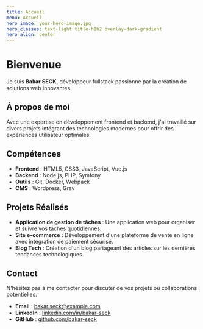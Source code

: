 ```yaml
---
title: Accueil
menu: Accueil
hero_image: your-hero-image.jpg
hero_classes: text-light title-h1h2 overlay-dark-gradient
hero_align: center
---
```


# Bienvenue

Je suis **Bakar SECK**, développeur fullstack passionné par la création de solutions web innovantes.

## À propos de moi

Avec une expertise en développement frontend et backend, j'ai travaillé sur divers projets intégrant des technologies modernes pour offrir des expériences utilisateur optimales.

## Compétences

- **Frontend** : HTML5, CSS3, JavaScript, Vue.js
- **Backend** : Node.js, PHP, Symfony
- **Outils** : Git, Docker, Webpack
- **CMS** : Wordpress, Grav

## Projets Réalisés

- **Application de gestion de tâches** : Une application web pour organiser et suivre vos tâches quotidiennes.
- **Site e-commerce** : Développement d'une plateforme de vente en ligne avec intégration de paiement sécurisé.
- **Blog Tech** : Création d'un blog partageant des articles sur les dernières tendances technologiques.

## Contact

N'hésitez pas à me contacter pour discuter de vos projets ou collaborations potentielles.

- **Email** : bakar.seck@example.com
- **LinkedIn** : [linkedin.com/in/bakar-seck](https://www.linkedin.com/in/bakar-seck)
- **GitHub** : [github.com/bakar-seck](https://github.com/Bakarseck)

